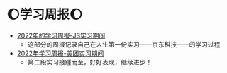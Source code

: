 # :moon:学习周报:moon:

- [2022年的学习周报-JS实习期间](2022年学习周报-JD实习期间)
  - 这部分的周报记录自己在人生第一份实习——京东科技——的学习过程
- [2022年学习周报-美团实习期间](2022年学习周报-美团实习期间)
  - 第二段实习接踵而至，好好表现，继续进步！



